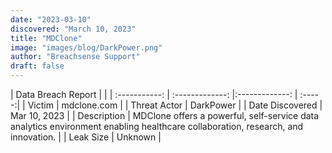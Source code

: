 ```yaml
---
date: "2023-03-10"
discovered: "March 10, 2023"
title: "MDClone"
image: "images/blog/DarkPower.png"
author: "Breachsense Support"
draft: false
---
```


| Data Breach Report           |              | 
| :-----------: | :-------------:     |:-------------:    | :-----:|
| Victim      | mdclone.com      | 
| Threat Actor      | DarkPower      | 
| Date Discovered      | Mar 10, 2023      | 
| Description      | MDClone offers a powerful, self-service data analytics environment enabling healthcare collaboration, research, and innovation.      | 
| Leak Size      | Unknown      | 

